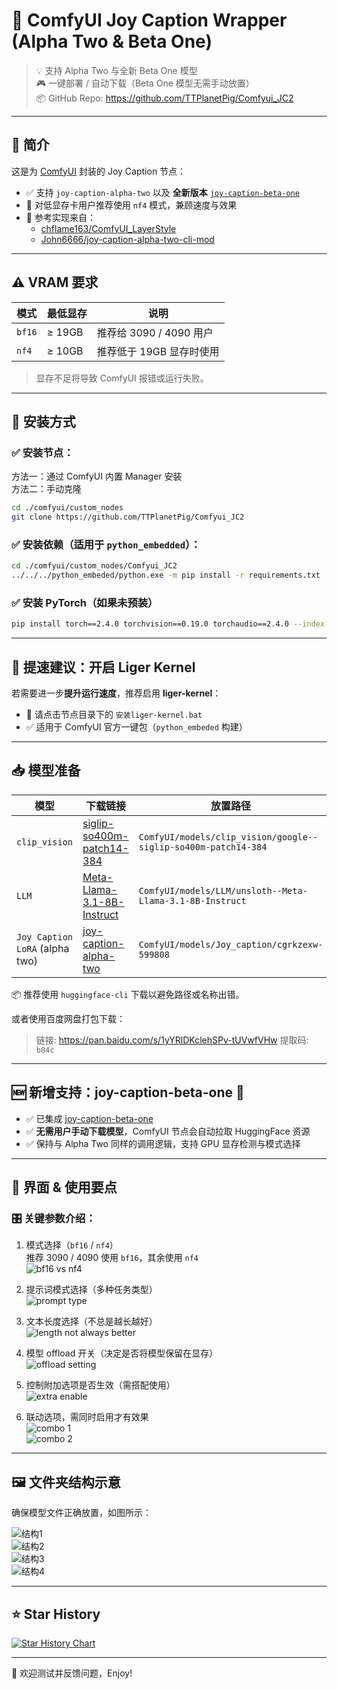 # 🧠 ComfyUI Joy Caption Wrapper (Alpha Two & Beta One)

> 💡 支持 Alpha Two 与全新 Beta One 模型  
> 🎮 一键部署 / 自动下载（Beta One 模型无需手动放置）  
> 📦 GitHub Repo: https://github.com/TTPlanetPig/Comfyui_JC2

---

## 🌟 简介

这是为 [ComfyUI](https://github.com/comfyanonymous/ComfyUI) 封装的 Joy Caption 节点：

- ✅ 支持 `joy-caption-alpha-two` 以及 **全新版本** [`joy-caption-beta-one`](https://huggingface.co/spaces/fancyfeast/joy-caption-beta-one)
- 🧊 对低显存卡用户推荐使用 `nf4` 模式，兼顾速度与效果
- 🔁 参考实现来自：
  - [chflame163/ComfyUI_LayerStyle](https://github.com/chflame163/ComfyUI_LayerStyle)
  - [John6666/joy-caption-alpha-two-cli-mod](https://huggingface.co/John6666/joy-caption-alpha-two-cli-mod)

---

## ⚠️ VRAM 要求

| 模式 | 最低显存 | 说明 |
|------|-----------|------|
| `bf16` | ≥ 19GB | 推荐给 3090 / 4090 用户 |
| `nf4`  | ≥ 10GB | 推荐低于 19GB 显存时使用 |

> 显存不足将导致 ComfyUI 报错或运行失败。

---

## 🚀 安装方式

### ✅ 安装节点：

方法一：通过 ComfyUI 内置 Manager 安装  
方法二：手动克隆

```bash
cd ./comfyui/custom_nodes
git clone https://github.com/TTPlanetPig/Comfyui_JC2
```

### ✅ 安装依赖（适用于 `python_embedded`）：

```bash
cd ./comfyui/custom_nodes/Comfyui_JC2
../../../python_embeded/python.exe -m pip install -r requirements.txt
```

### ✅ 安装 PyTorch（如果未预装）

```bash
pip install torch==2.4.0 torchvision==0.19.0 torchaudio==2.4.0 --index-url https://download.pytorch.org/whl/cu121
```

---

## 🚅 提速建议：开启 Liger Kernel

若需要进一步**提升运行速度**，推荐启用 **liger-kernel**：

- 📁 请点击节点目录下的 `安装liger-kernel.bat`
- ✅ 适用于 ComfyUI 官方一键包（`python_embeded` 构建）

---

## 📥 模型准备

| 模型 | 下载链接 | 放置路径 |
|------|-----------|----------|
| `clip_vision` | [siglip-so400m-patch14-384](https://huggingface.co/google/siglip-so400m-patch14-384) | `ComfyUI/models/clip_vision/google--siglip-so400m-patch14-384` |
| `LLM` | [Meta-Llama-3.1-8B-Instruct](https://huggingface.co/unsloth/Meta-Llama-3.1-8B-Instruct) | `ComfyUI/models/LLM/unsloth--Meta-Llama-3.1-8B-Instruct` |
| `Joy Caption LoRA` (alpha two) | [joy-caption-alpha-two](https://huggingface.co/spaces/fancyfeast/joy-caption-alpha-two) | `ComfyUI/models/Joy_caption/cgrkzexw-599808` |

📦 推荐使用 `huggingface-cli` 下载以避免路径或名称出错。

或者使用百度网盘打包下载：

> 链接: https://pan.baidu.com/s/1yYRlDKclehSPv-tUVwfVHw 提取码: `b84c`

---

## 🆕 新增支持：joy-caption-beta-one 🎉

- ✅ 已集成 [joy-caption-beta-one](https://huggingface.co/spaces/fancyfeast/joy-caption-beta-one)
- ✅ **无需用户手动下载模型**，ComfyUI 节点会自动拉取 HuggingFace 资源
- ✅ 保持与 Alpha Two 同样的调用逻辑，支持 GPU 显存检测与模式选择

---

## 📸 界面 & 使用要点

### 🎛 关键参数介绍：

1. 模式选择（`bf16` / `nf4`）  
   推荐 3090 / 4090 使用 `bf16`，其余使用 `nf4`  
   ![bf16 vs nf4](https://github.com/user-attachments/assets/8001e70b-cea3-4971-a8c2-f483a2c4f91c)

2. 提示词模式选择（多种任务类型）  
   ![prompt type](https://github.com/user-attachments/assets/110f25f6-ea25-4395-b698-c0ec358940ae)

3. 文本长度选择（不总是越长越好）  
   ![length not always better](https://github.com/user-attachments/assets/05e8cfbe-f983-4c8e-813a-761779d0ba4e)

4. 模型 offload 开关（决定是否将模型保留在显存）  
   ![offload setting](https://github.com/user-attachments/assets/804d3326-0f44-4cd2-98c9-56e174e552c1)

5. 控制附加选项是否生效（需搭配使用）  
   ![extra enable](https://github.com/user-attachments/assets/6cb00a63-a1e6-4502-87ff-b99800d37912)

6. 联动选项，需同时启用才有效果  
   ![combo 1](https://github.com/user-attachments/assets/16d11016-6ff1-4d62-90ca-c3d820af4cd3)  
   ![combo 2](https://github.com/user-attachments/assets/6fe8dbd4-affe-4753-b10e-aa4120ab5149)

---

## 🖼 文件夹结构示意

确保模型文件正确放置，如图所示：

![结构1](https://github.com/user-attachments/assets/4675b67c-38f8-4d6a-9785-607215038337)  
![结构2](https://github.com/user-attachments/assets/9ae0a410-539e-49c5-a1b4-4434da02dc28)  
![结构3](https://github.com/user-attachments/assets/2d17e8d2-42af-4040-9cf9-019eb25464e0)  
![结构4](https://github.com/user-attachments/assets/aeba0145-81c7-4c86-a31c-bbb9c317cad8)

---

## ⭐ Star History

<a href="https://star-history.com/#TTPlanetPig/Comfyui_JC2&Date">
 <picture>
   <source media="(prefers-color-scheme: dark)" srcset="https://api.star-history.com/svg?repos=TTPlanetPig/Comfyui_JC2&type=Date&theme=dark" />
   <source media="(prefers-color-scheme: light)" srcset="https://api.star-history.com/svg?repos=TTPlanetPig/Comfyui_JC2&type=Date" />
   <img alt="Star History Chart" src="https://api.star-history.com/svg?repos=TTPlanetPig/Comfyui_JC2&type=Date" />
 </picture>
</a>

---

🧪 欢迎测试并反馈问题，Enjoy!
